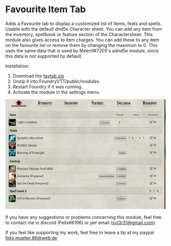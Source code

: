 # Favourite Item Tab

Adds a Favourite tab to display a customized list of items, feats and spells. Usable with the default dnd5e Character sheet.
You can add any item from the inventory, spellbook or feature section of the Charactersheet. This module also gives access to item charges. You can add these to any item on the favourite list or remove them by changing the maximum to 0. This uses the same data that is used by Moerill#7205's adnd5e module, since this data is not supported by default.

Installation:
1. Download the [favtab.zip](https://github.com/syl3r86/favtab/raw/master/favtab.zip)
2. Unzip it into FoundryVTT/public/modules
3. Restart Foundry if it was running.
4. Activate the module in the settings menu.

![example](preview.jpg)

If you have any suggestions or problems concerning this module, feel free to contact me in discord (Felix#6196) or per email (syl3r31@gmail.com).

If you feel like supporting my work, feel free to leave a tip at my paypal felix.mueller.86@web.de
